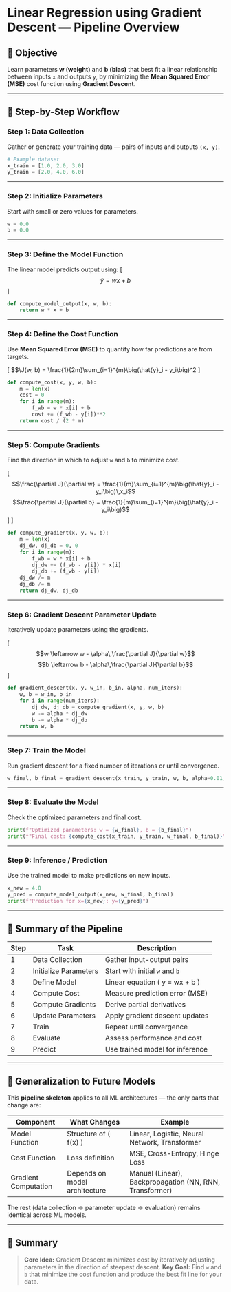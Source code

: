 # Linear Regression using Gradient Descent — Pipeline Overview

## 🎯 Objective
Learn parameters **w (weight)** and **b (bias)** that best fit a linear relationship between inputs `x` and outputs `y`, by minimizing the **Mean Squared Error (MSE)** cost function using **Gradient Descent**.

---

## 🚀 Step-by-Step Workflow

### **Step 1: Data Collection**
Gather or generate your training data — pairs of inputs and outputs `(x, y)`.

```python
# Example dataset
x_train = [1.0, 2.0, 3.0]
y_train = [2.0, 4.0, 6.0]
````

---

### **Step 2: Initialize Parameters**

Start with small or zero values for parameters.

```python
w = 0.0
b = 0.0
```

---

### **Step 3: Define the Model Function**

The linear model predicts output using:
[
$$\hat{y} = w x + b$$
]

```python
def compute_model_output(x, w, b):
    return w * x + b
```

---

### **Step 4: Define the Cost Function**

Use **Mean Squared Error (MSE)** to quantify how far predictions are from targets.

[
$$\J(w, b) = \frac{1}{2m}\sum_{i=1}^{m}\big(\hat{y}_i - y_i\big)^2
]

```python
def compute_cost(x, y, w, b):
    m = len(x)
    cost = 0
    for i in range(m):
        f_wb = w * x[i] + b
        cost += (f_wb - y[i])**2
    return cost / (2 * m)
```

---

### **Step 5: Compute Gradients**

Find the direction in which to adjust `w` and `b` to minimize cost.

[
$$\frac{\partial J}{\partial w} = \frac{1}{m}\sum_{i=1}^{m}\big(\hat{y}_i - y_i\big)\,x_i$$
$$\frac{\partial J}{\partial b} = \frac{1}{m}\sum_{i=1}^{m}\big(\hat{y}_i - y_i\big)$$]
]

```python
def compute_gradient(x, y, w, b):
    m = len(x)
    dj_dw, dj_db = 0, 0
    for i in range(m):
        f_wb = w * x[i] + b
        dj_dw += (f_wb - y[i]) * x[i]
        dj_db += (f_wb - y[i])
    dj_dw /= m
    dj_db /= m
    return dj_dw, dj_db
```

---

### **Step 6: Gradient Descent Parameter Update**

Iteratively update parameters using the gradients.

[
$$w \leftarrow w - \alpha\,\frac{\partial J}{\partial w}$$
$$b \leftarrow b - \alpha\,\frac{\partial J}{\partial b}$$
]

```python
def gradient_descent(x, y, w_in, b_in, alpha, num_iters):
    w, b = w_in, b_in
    for i in range(num_iters):
        dj_dw, dj_db = compute_gradient(x, y, w, b)
        w -= alpha * dj_dw
        b -= alpha * dj_db
    return w, b
```

---

### **Step 7: Train the Model**

Run gradient descent for a fixed number of iterations or until convergence.

```python
w_final, b_final = gradient_descent(x_train, y_train, w, b, alpha=0.01, num_iters=1000)
```

---

### **Step 8: Evaluate the Model**

Check the optimized parameters and final cost.

```python
print(f"Optimized parameters: w = {w_final}, b = {b_final}")
print(f"Final cost: {compute_cost(x_train, y_train, w_final, b_final)}")
```

---

### **Step 9: Inference / Prediction**

Use the trained model to make predictions on new inputs.

```python
x_new = 4.0
y_pred = compute_model_output(x_new, w_final, b_final)
print(f"Prediction for x={x_new}: y={y_pred}")
```

---

## 🧩 Summary of the Pipeline

| Step | Task                  | Description                     |
| ---- | --------------------- | ------------------------------- |
| 1    | Data Collection       | Gather input-output pairs       |
| 2    | Initialize Parameters | Start with initial `w` and `b`  |
| 3    | Define Model          | Linear equation ( y = wx + b )  |
| 4    | Compute Cost          | Measure prediction error (MSE)  |
| 5    | Compute Gradients     | Derive partial derivatives      |
| 6    | Update Parameters     | Apply gradient descent updates  |
| 7    | Train                 | Repeat until convergence        |
| 8    | Evaluate              | Assess performance and cost     |
| 9    | Predict               | Use trained model for inference |

---

## 🧠 Generalization to Future Models

This **pipeline skeleton** applies to all ML architectures — the only parts that change are:

| Component            | What Changes                  | Example                                                 |
| -------------------- | ----------------------------- | ------------------------------------------------------- |
| Model Function       | Structure of ( f(x) )         | Linear, Logistic, Neural Network, Transformer           |
| Cost Function        | Loss definition               | MSE, Cross-Entropy, Hinge Loss                          |
| Gradient Computation | Depends on model architecture | Manual (Linear), Backpropagation (NN, RNN, Transformer) |

The rest (data collection → parameter update → evaluation) remains identical across ML models.

---

## 📘 Summary

> **Core Idea:** Gradient Descent minimizes cost by iteratively adjusting parameters in the direction of steepest descent.
> **Key Goal:** Find `w` and `b` that minimize the cost function and produce the best fit line for your data.
